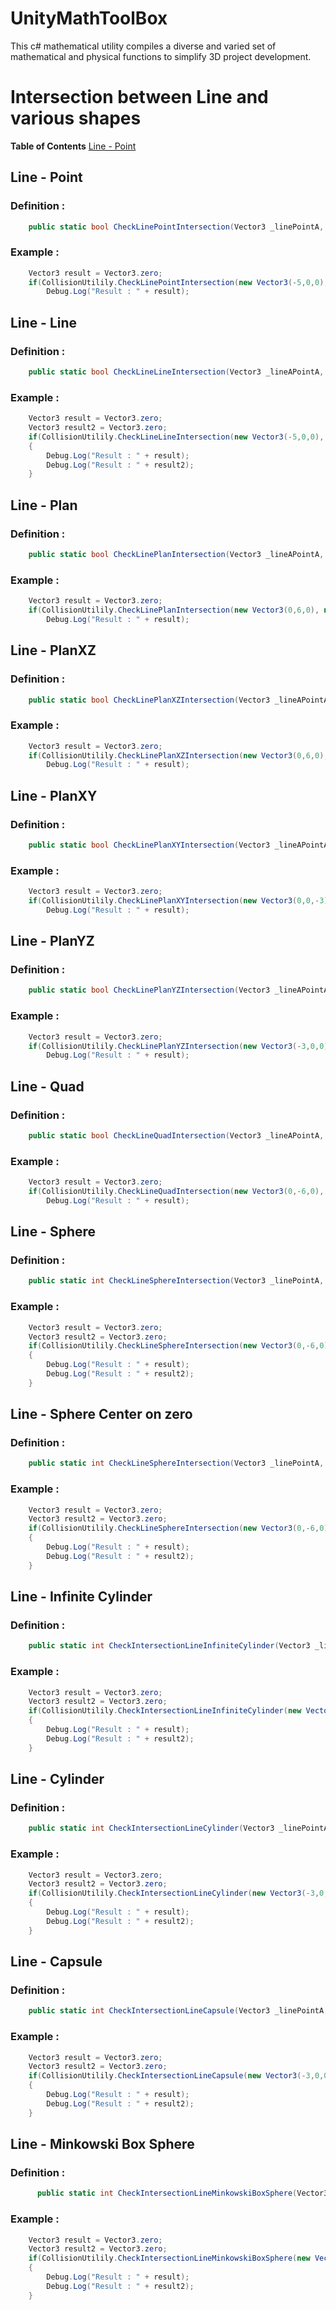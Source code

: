 # UnityMathToolBox

This c# mathematical utility compiles a diverse and varied set of mathematical and physical functions to simplify 3D project development.

# Intersection between Line and various shapes

**Table of Contents**
[Line - Point](https://github.com/JohnTitorMB/UnityMathToolBox/blob/main/README.md "Line - Point")

## Line - Point

### Definition :
```c#
    public static bool CheckLinePointIntersection(Vector3 _linePointA, Vector3 _linePointB, Vector3 _pointA, float distanceThreshold, ref Vector3 _result)
```

### Example : 
```c#
    Vector3 result = Vector3.zero;
    if(CollisionUtilily.CheckLinePointIntersection(new Vector3(-5,0,0), new Vector3(3,0,0), new Vector3(1.0f,-0.00001f,0), 0.001f, ref result))
        Debug.Log("Result : " + result);
```

## Line - Line

### Definition :
```c#
    public static bool CheckLineLineIntersection(Vector3 _lineAPointA, Vector3 _lineAPointB, Vector3 _lineBPointA, Vector3 _lineBPointB, float _distancethreshold, ref Vector3 _result, ref Vector3 _result2)
```

### Example : 
```c#
    Vector3 result = Vector3.zero;
    Vector3 result2 = Vector3.zero;
    if(CollisionUtilily.CheckLineLineIntersection(new Vector3(-5,0,0), new Vector3(3,0,0), new Vector3(0,-4,0), new Vector3(0,7,0), 0.001f, ref result, ref result2))
    {
        Debug.Log("Result : " + result);
        Debug.Log("Result : " + result2);
    }
```

## Line - Plan

### Definition :
```c#
    public static bool CheckLinePlanIntersection(Vector3 _lineAPointA, Vector3 _lineAPointB, Vector3 _planPoint, Vector3 _planNormal, ref Vector3 _result)
```

### Example : 
```c#
    Vector3 result = Vector3.zero;
    if(CollisionUtilily.CheckLinePlanIntersection(new Vector3(0,6,0), new Vector3(0,-2,0), new Vector3(0,-1,0), new Vector3(0,1,0), ref result))
        Debug.Log("Result : " + result);
```

## Line - PlanXZ

### Definition :
```c#
    public static bool CheckLinePlanXZIntersection(Vector3 _lineAPointA, Vector3 _lineAPointB, ref Vector3 _result)
```

### Example : 
```c#
    Vector3 result = Vector3.zero;
    if(CollisionUtilily.CheckLinePlanXZIntersection(new Vector3(0,6,0), new Vector3(0,-2,0), ref result))
        Debug.Log("Result : " + result);
```

## Line - PlanXY

### Definition :
```c#
    public static bool CheckLinePlanXYIntersection(Vector3 _lineAPointA, Vector3 _lineAPointB, ref Vector3 _result)
```

### Example : 
```c#
    Vector3 result = Vector3.zero;
    if(CollisionUtilily.CheckLinePlanXYIntersection(new Vector3(0,0,-3), new Vector3(0,0,5), ref result))
        Debug.Log("Result : " + result);
```

## Line - PlanYZ

### Definition :
```c#
    public static bool CheckLinePlanYZIntersection(Vector3 _lineAPointA, Vector3 _lineAPointB, ref Vector3 _result)
```

### Example : 
```c#
    Vector3 result = Vector3.zero;
    if(CollisionUtilily.CheckLinePlanYZIntersection(new Vector3(-3,0,0), new Vector3(5,0,0), ref result))
        Debug.Log("Result : " + result);
```

## Line - Quad

### Definition :
```c#
    public static bool CheckLineQuadIntersection(Vector3 _lineAPointA, Vector3 _lineAPointB, Vector3 quadPointA, Vector3 quadPointB, Vector3 quadPointC, ref Vector3 _resultPoint)
```

### Example : 
```c#
    Vector3 result = Vector3.zero;
    if(CollisionUtilily.CheckLineQuadIntersection(new Vector3(0,-6,0), new Vector3(0,5,0), new Vector3(-0.5f, 0, -0.5f), new Vector3(0.5f, 0, -0.5f), new Vector3(-0.5f,0,0.5f), ref result))
        Debug.Log("Result : " + result);
```

## Line - Sphere

### Definition :
```c#
    public static int CheckLineSphereIntersection(Vector3 _linePointA, Vector3 _linePointB, Vector3 _SphereOrigin, float _radius, ref Vector3 _result, ref Vector3 _result2)
```

### Example : 
```c#
    Vector3 result = Vector3.zero;
    Vector3 result2 = Vector3.zero;
    if(CollisionUtilily.CheckLineSphereIntersection(new Vector3(0,-6,0), new Vector3(0,5,0), new Vector3(0.0f, 2.0f, 0.0f), 0.5f, ref result, ref result2))
    {
        Debug.Log("Result : " + result);
        Debug.Log("Result : " + result2);
    }
```

## Line - Sphere Center on zero

### Definition :
```c#
    public static int CheckLineSphereIntersection(Vector3 _linePointA, Vector3 _linePointB, float _radius, ref Vector3 _result, ref Vector3 _result2)
```

### Example : 
```c#
    Vector3 result = Vector3.zero;
    Vector3 result2 = Vector3.zero;
    if(CollisionUtilily.CheckLineSphereIntersection(new Vector3(0,-6,0), new Vector3(0,5,0), 0.5f, ref result, ref result2))
    {
        Debug.Log("Result : " + result);
        Debug.Log("Result : " + result2);
    }
```

## Line - Infinite  Cylinder

### Definition :
```c#
    public static int CheckIntersectionLineInfiniteCylinder(Vector3 _linePointA, Vector3 _linePointB, Vector3 _cylinderOrigin, Vector3 _cylinderUp, float _cylinderRadius, ref Vector3 _result, ref Vector3 _result2)
```

### Example : 
```c#
    Vector3 result = Vector3.zero;
    Vector3 result2 = Vector3.zero;
    if(CollisionUtilily.CheckIntersectionLineInfiniteCylinder(new Vector3(-3,0,0), new Vector3(5,0,0), new Vector3(0,0,0), new Vector3(0,1,0), 0.5f, ref result, ref result2))
    {
        Debug.Log("Result : " + result);
        Debug.Log("Result : " + result2);
    }
```

## Line - Cylinder

### Definition :
```c#
    public static int CheckIntersectionLineCylinder(Vector3 _linePointA, Vector3 _linePointB, Vector3 _cylinderOrigin, Vector3 _cylinderUp, float _cylinderRadius, float _cylinderHeight, ref Vector3 _result, ref Vector3 _result2)
```

### Example : 
```c#
    Vector3 result = Vector3.zero;
    Vector3 result2 = Vector3.zero;
    if(CollisionUtilily.CheckIntersectionLineCylinder(new Vector3(-3,0,0), new Vector3(5,0,0), new Vector3(0,0,0), new Vector3(0,1,0), 0.5f, 2.0f, ref result, ref result2))
    {
        Debug.Log("Result : " + result);
        Debug.Log("Result : " + result2);
    }
```

## Line - Capsule

### Definition :
```c#
    public static int CheckIntersectionLineCapsule(Vector3 _linePointA, Vector3 _linePointB, Vector3 _cylinderOrigin, Vector3 _cylinderUp, float _cylinderRadius, float _cylinderHeight, ref Vector3 _result, ref Vector3 _result2)
```

### Example : 
```c#
    Vector3 result = Vector3.zero;
    Vector3 result2 = Vector3.zero;
    if(CollisionUtilily.CheckIntersectionLineCapsule(new Vector3(-3,0,0), new Vector3(5,0,0), new Vector3(0,0,0), new Vector3(0,1,0), 0.5f, 2.0f, ref result, ref result2))
    {
        Debug.Log("Result : " + result);
        Debug.Log("Result : " + result2);
    }
```

## Line - Minkowski Box Sphere

### Definition :
```c#
      public static int CheckIntersectionLineMinkowskiBoxSphere(Vector3 _linePointA, Vector3 _linePointB, Vector3 boxCenter, Vector3 boxSize, Quaternion boxRotation, float sphereRadius, ref Vector3 _result, ref Vector3 _result2)

```

### Example : 
```c#
    Vector3 result = Vector3.zero;
    Vector3 result2 = Vector3.zero;
    if(CollisionUtilily.CheckIntersectionLineMinkowskiBoxSphere(new Vector3(-3,0,0), new Vector3(5,0,0), new Vector3(0,0,0), Quaternion.identity, 0.2f, ref result, ref result2))
    {
        Debug.Log("Result : " + result);
        Debug.Log("Result : " + result2);
    }
```
